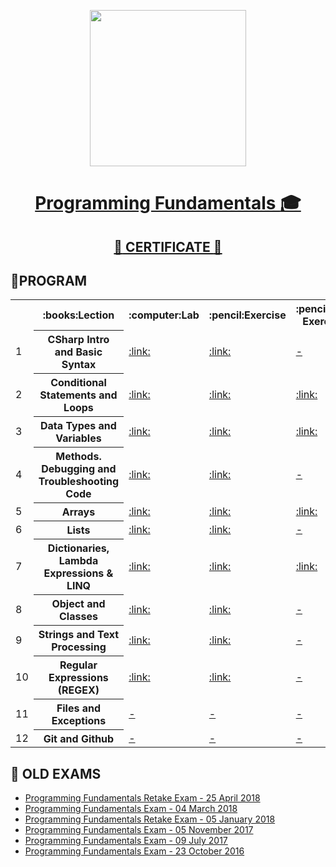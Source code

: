 <p align="center"><img src="http://spaceappschallengebulgaria.eu/sites/default/files/softuni.png" width = 250 /></p>

# <a href="https://softuni.bg/trainings/1939/programming-fundamentals-may-2018"><p align="center"> Programming Fundamentals :mortar_board:<p></a>

## <a href="https://softuni.bg/certificates/details/55640/7b61ca3a" ><p align="center">:star2: CERTIFICATE :star2:<p></a>

## :rocket:PROGRAM

<table>
<tr>
  <th></th><th>:books:Lection</th><th>:computer:Lab</th><th>:pencil:Exercise</th><th>:pencil:More Exercises</th>
</tr>
<tr>
  <td>1</td>
  <th>CSharp Intro and Basic Syntax</th>
  <td><a href="https://github.com/kallyy7/Programming-Fundamentals/tree/master/CSharp%20Intro%20and%20Basic%20Syntax/LAB" >:link:</a></td>
  <td><a href="https://github.com/kallyy7/Programming-Fundamentals/tree/master/CSharp%20Intro%20and%20Basic%20Syntax/Exercises" >:link:</a></td>
  <td><a href="" >-</a></td>
</tr>
<tr>
  <td>2</td>
  <th>Conditional Statements and Loops</th>
  <td><a href="https://github.com/kallyy7/Programming-Fundamentals/tree/master/CSharpConditionalStatementsAndLoops/LAB" >:link:</a></td>
  <td><a href="https://github.com/kallyy7/Programming-Fundamentals/tree/master/CSharpConditionalStatementsAndLoops/EXERCISES" >:link:</a></td>
  <td><a href="https://github.com/kallyy7/Programming-Fundamentals/tree/master/CSharpConditionalStatementsAndLoops/More-Exercises" >:link:</a></td>
</tr>
  <tr>
  <td>3</td>
    <th>Data Types and Variables</th>
    <td><a href="https://github.com/kallyy7/Programming-Fundamentals/tree/master/Data%20Types%20and%20Variables/LAB" >:link:</a></td>
    <td><a href="https://github.com/kallyy7/Programming-Fundamentals/tree/master/Data%20Types%20and%20Variables/Exercises" >:link:</a></td>
    <td><a href="https://github.com/kallyy7/Programming-Fundamentals/tree/master/Data%20Types%20and%20Variables/More-Exercises" >:link:</a></td>
</tr>
  <tr>
  <td>4</td>
    <th>Methods. Debugging and Troubleshooting Code </th>
    <td><a href="https://github.com/kallyy7/Programming-Fundamentals/tree/master/Methods.%20Debugging%20and%20Troubleshooting%20Code/LAB" >:link:</a></td>
    <td><a href="https://github.com/kallyy7/Programming-Fundamentals/tree/master/Methods.%20Debugging%20and%20Troubleshooting%20Code/Exercises" >:link:</a></td>
    <td><a href="" >-</a></td>
</tr>
  <tr>
  <td>5</td>
    <th>Arrays</th>
    <td><a href="https://github.com/kallyy7/Programming-Fundamentals/tree/master/Arrays/Lab" >:link:</a></td>
    <td><a href="https://github.com/kallyy7/Programming-Fundamentals/tree/master/Arrays/Exercises" >:link:</a></td>
    <td><a href="https://github.com/kallyy7/Programming-Fundamentals/tree/master/Arrays/More%20Exercises" >:link:</a></td>
</tr>
  <tr>
  <td>6</td>
    <th>Lists</th>
    <td><a href="https://github.com/kallyy7/Programming-Fundamentals/tree/master/Lists/LAB" >:link:</a></td>
    <td><a href="https://github.com/kallyy7/Programming-Fundamentals/tree/master/Lists" >:link:</a></td>
    <td><a href="" >-</a></td>
</tr>
  <tr>
  <td>7</td>
    <th>Dictionaries, Lambda Expressions & LINQ</th>
    <td><a href="https://github.com/kallyy7/Programming-Fundamentals/tree/master/Dictionaries-%20Lambda%20Expressions%20and%20LINQ/LAB" >:link:</a></td>
    <td><a href="https://github.com/kallyy7/Programming-Fundamentals/tree/master/Dictionaries-%20Lambda%20Expressions%20and%20LINQ/Exercises" >:link:</a></td>
    <td><a href="https://github.com/kallyy7/Programming-Fundamentals/tree/master/Dictionaries-%20Lambda%20Expressions%20and%20LINQ/More%20Exercises" >:link:</a></td>
</tr>
    <tr>
  <td>8</td>
    <th>Object and Classes</th>
    <td><a href="https://github.com/kallyy7/Programming-Fundamentals/tree/master/Objects%20and%20Classes/LAB" >:link:</a></td>
    <td><a href="https://github.com/kallyy7/Programming-Fundamentals/tree/master/Objects%20and%20Classes/Exercises" >:link:</a></td>
    <td><a href="" >-</a></td>
</tr>
  </tr>
    <tr>
  <td>9</td>
    <th>Strings and Text Processing</th>
    <td><a href="https://github.com/kallyy7/Programming-Fundamentals/upload/master/Strings%20and%20Text%20Processing/LAB" >:link:</a></td>
    <td><a href="https://github.com/kallyy7/Programming-Fundamentals/tree/master/Strings%20and%20Text%20Processing/Exercises" >:link:</a></td>
    <td><a href="" >-</a></td>
</tr>
<tr>
  <td>10</td>
    <th>Regular Expressions (REGEX)</th>
    <td><a href="https://github.com/kallyy7/Programming-Fundamentals/tree/master/Regular%20Expressions-REGEX/Lab"" >:link:</a></td>
    <td><a href="https://github.com/kallyy7/Programming-Fundamentals/tree/master/Regular%20Expressions-REGEX/Exercises" >:link:</a></td>
    <td><a href="" >-</a></td>
</tr>
<tr>
  <td>11</td>
    <th>Files and Exceptions</th>
    <td><a href="" >-</a></td>
    <td><a href="" >-</a></td>
    <td><a href="" >-</a></td>
</tr>
<tr>
  <td>12</td>
    <th>Git and Github</th>
    <td><a href="" >-</a></td>
    <td><a href="" >-</a></td>
    <td><a href="" >-</a></td>
</tr>
<tr>
  </table>
  
##  :rocket: OLD EXAMS 
- <a href="https://github.com/kallyy7/Programming-Fundamentals/tree/master/Old%20Exams/Programming%20Fundamentals%20Retake%20Exam%20-%2025%20April%202018" > Programming Fundamentals Retake Exam - 25 April 2018 </a>
- <a href="https://github.com/kallyy7/Programming-Fundamentals/tree/master/Old%20Exams/Programming%20Fundamentals%20Exam%20-%2004%20March%202018" > Programming Fundamentals Exam - 04 March 2018 </a>
- <a href="https://github.com/kallyy7/Programming-Fundamentals/tree/master/Old%20Exams/Programming%20Fundamentals%20Retake%20Exam%20-%2005%20January" > Programming Fundamentals Retake Exam - 05 January 2018 </a>
- <a href="https://github.com/kallyy7/Programming-Fundamentals/tree/master/Old%20Exams/Programming%20Fundamentals%20Exam%20-%2005%20November%202017" > Programming Fundamentals Exam - 05 November 2017 </a>
- <a href="https://github.com/kallyy7/Programming-Fundamentals/tree/master/Old%20Exams/Programming%20Fundamentals%20Exam%20-%2009%20July%202017" > Programming Fundamentals Exam - 09 July 2017</a>
- <a href="https://github.com/kallyy7/Programming-Fundamentals/tree/master/Old%20Exams/Programming%20Fundamentals%20Exam%20-%2023%20October%202016" > Programming Fundamentals Exam - 23 October 2016 </a>
